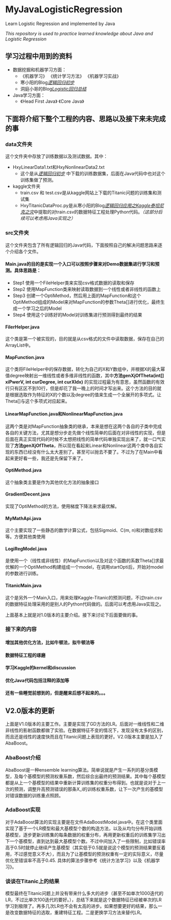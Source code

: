 # MyJavaLogisticRegression
Learn Logistic Regression and implemented by Java

*This repository is used to practice learned knowledge about Java and Logistic Regression*
## 学习过程中用到的资料 
- 数据挖掘和机器学习方面： 
    - 《机器学习》 《统计学习方法》 《机器学习实战》  
    - 寒小阳的Blog[*逻辑回归初步*](http://blog.csdn.net/han_xiaoyang/article/details/49123419) 
    - 洞庭小哥的Blog[*Logistic回归总结*](http://blog.csdn.net/dongtingzhizi/article/details/15962797)
- Java学习方面： 
    - 《Head First Java》 《Core Java》
## 下面将介绍下整个工程的内容、思路以及接下来未完成的事
### data文件夹 
这个文件夹中存放了训练数据以及测试数据。其中：
- HxyLinearData1.txt和HxyNonlinearData2.txt 
    - 这个是从[*逻辑回归初步*](http://blog.csdn.net/han_xiaoyang/article/details/49123419) 中下载的训练数据集，后面在Java代码中也对这个训练集做了预测。 
- kaggle文件夹
    - train.csv 和 test.csv是从kaggle网站上下载的Titanic问题的训练集和测试集
    - HxyTitanicDataProc.py是从寒小阳的Blog[*逻辑回归应用之Kaggle泰坦尼克之灾*](http://blog.csdn.net/han_xiaoyang/article/details/49797143)中提取的对train.csv的数据特征工程处理Python代码。*（这部分后续可以考虑用Java实现之）*
### src文件夹 
这个文件夹包含了所有逻辑回归的Java代码，下面按照自己的解决问题思路来逐个介绍各个文件。
#### Main.java的目的是实现一个入口可以按照步骤来对Demo数据集进行学习和预测。具体思路是：
- Step1 使用一个FileHelper类来实现csv格式数据的读取和保存
- Step2 使用MapFunction类来映射读取数据到一个线性或者非线性的函数上
- Step3 创建一个OptiMethod，然后用上面的MapFunction和这个OptiMethod组成的Model来对MapFunction的参数Theta[]进行优化，最终生成一个学习之后的Model
- Step4 使用这个训练好的Model对训练集进行预测得到最终的结果
#### FilerHelper.java
这个类是第一个被实现的，目的就是从csv格式的文件中读取数据，保存在自己的ArrayList中。
#### MapFunction.java
这个类将FileHelper中的保存数据，转化为自己的X和Y数组中，并根据X的最大幂值degree映射出一维线性或者多维非线性的函数，其中**方法genXjOfTheta(int[] xiPwerV, int curDegree, int curXIdx)** 的实现过程最为有意思，虽然函数的有效行只有区区不到10行，但是却花了我一晚上的时间才写出来。这个方法的目的就是根据选取作为特征的X的个数以及degree的值来生成一个全展开的多项式。让Theta[]与这个多项式对应起来。
#### LinearMapFunction.java和NonlinearMapFunction.java 
这两个类是对MapFunction抽象类的继承，本来是想在这两个各自的子类中完成各自的关键方法，尤其是想分步走先做个线性简单的后面在对非线性的实现，但是后面在真正实现代码的时候不太想把线性的简单代码单独实现出来了，就一口气实现了**方法genXjOfTheta**，所以现在看起来Linear和Nonlinear这两个类中各自实现的东西已经没有什么太大差别了。甚至可以抛去不要了。不过为了在Main中看起来更好看一些，我还是先保留下来了。
#### OptiMethod.java
这个抽象类主要是作为其他优化方法的抽象接口
#### GradientDecent.java
实现了OptiMethod的方法，使用梯度下降法来求最优解。
#### MyMathApi.java
这个主要实现了一些静态的数学计算公式，包括Sigmoid、C(m, n)和对数组求和等。方便其他类使用
#### LogiRegModel.java
是使用一个（线性或非线性）的MapFunction以及对这个函数的系数Theta[]求最优解的一个OptiMethod构建组成一个model，在调用startOpti后，开始对model的参数进行训练。
#### TitanicMain.java 
这个是另外一个Main入口，用来处理Kaggle-Titanic的预测问题，不过train.csv的数据特征处理采用的是别人的Python代码做的。后面可以考虑用Java实现之。

上面基本上就是对1.0版本的主要介绍。接下来讨论下后面要做的事。
### 接下来的内容
#### 增加其他优化方法，比如牛顿法，拟牛顿法等
#### 数据特征工程的琢磨
#### 学习Kaggle的kernel和discussion
#### 优化Java代码包括注释的添加等
#### 还有一些睡觉前想到的，但是醒来后想不起来的。。。

## V2.0版本的更新
上面是V1.0版本的主要工作。主要是实现了GD方法的LR。后面对一维线性和二维非线性的影射函数都做了实验。在数据特征不变的情况下，发现没有太多的区别，而且还是线性的速度快而且在Titanic问题上表现的更好。V2.0版本主要是加入了AbaBoost。
### AbaBoost介绍
AbaBoost是一种ensemble learning算法。简单说就是产生一系列的基分类模型，及每个基模型的预测权重系数，然后综合出最终的预测结果。其中每个基模型都是从上一个基模型的结果中重新计算训练集的权重分布得到。也就是说对于上一次的预测，调整升高预测错误的那条X_i的训练权重系数，让下一次产生的基模型对错误数据的训练重点照顾。
### AdaBoost实现
对于AdaBoost算法的实现主要是在文件AdaBoostModel.java中。在这个类里面实现了基于一个LR模型和最大基模型个数的构造方法，以及从均匀分布开始训练基模型，逐步更新训练集的每条数据的权重分布，再用更新权重后的训练集学习出下一个基模型，直到达到最大基模型个数。不过中间加入了一些限制，比如错误率高于0.5时就停止继续产生基模型（其实低于0.5就是说这个模型的预测结果要反着用，不过感觉意义不大），而且为了让基模型的预测权重有一定的实际意义，尽量优化至错误率不高于0.45.
具体的算法步骤参考《统计方法学习》以及《机器学习》。
### 谈谈在Titanic上的结果
模型最终在Titanic问题上并没有带来什么多大的进步（甚至不如单次1000迭代的LR，不过比单次100迭代的要好。），总结下来就是这个数据特征已经被单次的LR学习到极限了。再多几次LR也不会有太高的进步。如果想要更好的结果，那么一是改变数据特征的选取，重建特征工程。二是更换学习方法来替代LR。
